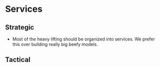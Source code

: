 # Services

## Strategic

 - Most of the heavy lifting should be organized into services. We prefer this over building really big beefy models.

## Tactical
